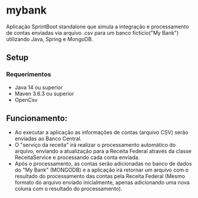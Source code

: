 # mybank
Aplicação  SprintBoot standalone que simula a integração e processamento de contas enviadas via arquivo .csv para um banco fictício("My Bank") utilizando Java, Spring e MongoDB.

## Setup
### Requerimentos
* Java 14 ou superior
* Maven 3.6.3 ou superior
* OpenCsv

## Funcionamento:

* Ao executar a aplicação as informações de contas (arquivo CSV) serão enviadas ao Banco Central.
* O "serviço da receita" irá realizar o processamento automático do arquivo, enviando a atualização para a Receita Federal através da classe ReceitaService e processando cada conta enviada.
* Após o processamento, as contas serão adicionadas no banco de dados  do "My Bank" (MONGODB) e a aplicação irá retornar um arquivo com o resultado do processamento das contas pela Receita Federal (Mesmo formato do arquivo enviado inicialmente, apenas adicionando uma nova coluna com o resultado do processamento).
